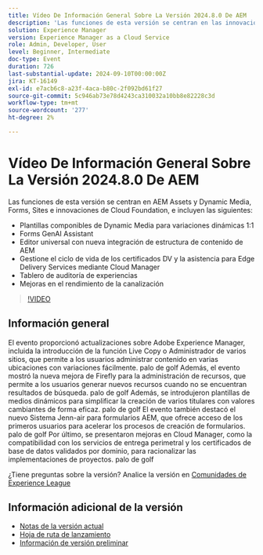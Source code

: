 ```yaml
---
title: Vídeo De Información General Sobre La Versión 2024.8.0 De AEM
description: 'Las funciones de esta versión se centran en las innovaciones de AEM Assets y Dynamic Media, Forms, Sites y Cloud Foundation e incluyen lo siguiente: plantillas compositables de Dynamic Media para variaciones dinámicas 1:1 editor universal Forms GenAI Assistant con nueva integración de estructura de contenido AEM​ Administrar el ciclo de vida de los certificados DV y la compatibilidad con Edge Delivery Services mediante las mejoras del panel de auditoría de Cloud Manager Experience en el rendimiento de la canalización'
solution: Experience Manager
version: Experience Manager as a Cloud Service
role: Admin, Developer, User
level: Beginner, Intermediate
doc-type: Event
duration: 726
last-substantial-update: 2024-09-10T00:00:00Z
jira: KT-16149
exl-id: e7acb6c8-a23f-4aca-b80c-2f092bd61f27
source-git-commit: 5c946ab73e78d4243ca310032a10bb8e82228c3d
workflow-type: tm+mt
source-wordcount: '277'
ht-degree: 2%

---
```


# Vídeo De Información General Sobre La Versión 2024.8.0 De AEM

Las funciones de esta versión se centran en AEM Assets y Dynamic Media, Forms, Sites e innovaciones de Cloud Foundation, e incluyen las siguientes:

* Plantillas componibles de Dynamic Media para variaciones dinámicas 1:1
* Forms GenAI Assistant
* Editor universal con nueva integración de estructura de contenido de AEM&#x200B;
* Gestione el ciclo de vida de los certificados DV y la asistencia para Edge Delivery Services mediante Cloud Manager
* Tablero de auditoría de experiencias
* Mejoras en el rendimiento de la canalización

>[!VIDEO](https://video.tv.adobe.com/v/3433381/?learn=on)

## Información general

El evento proporcionó actualizaciones sobre Adobe Experience Manager, incluida la introducción de la función Live Copy o Administrador de varios sitios, que permite a los usuarios administrar contenido en varias ubicaciones con variaciones fácilmente. palo de golf Además, el evento mostró la nueva mejora de Firefly para la administración de recursos, que permite a los usuarios generar nuevos recursos cuando no se encuentran resultados de búsqueda. palo de golf Además, se introdujeron plantillas de medios dinámicos para simplificar la creación de varios titulares con valores cambiantes de forma eficaz. palo de golf El evento también destacó el nuevo Sistema Jenn-air para formularios AEM, que ofrece acceso de los primeros usuarios para acelerar los procesos de creación de formularios. palo de golf Por último, se presentaron mejoras en Cloud Manager, como la compatibilidad con los servicios de entrega perimetral y los certificados de base de datos validados por dominio, para racionalizar las implementaciones de proyectos. palo de golf

¿Tiene preguntas sobre la versión?  Analice la versión en [Comunidades de Experience League](https://adobe.ly/4egoWgm)

## Información adicional de la versión

* [Notas de la versión actual](https://experienceleague.adobe.com/docs/experience-manager-cloud-service/content/release-notes/home.html?lang=es)
* [Hoja de ruta de lanzamiento](https://experienceleague.adobe.com/docs/experience-manager-release-information/aem-release-updates/update-releases-roadmap.html?lang=es)
* [Información de versión preliminar](https://experienceleague.adobe.com/docs/experience-manager-cloud-service/content/release-notes/prerelease.html)
